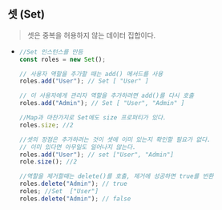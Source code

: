 ## 셋 (Set)

> 셋은 중복을 허용하지 않는 데이터 집합이다.

- ```js
  //Set 인스턴스를 만듬
  const roles = new Set();

  // 사용자 역할을 추가할 때는 add() 메서드를 사용
  roles.add("User"); // Set [ "User" ]

  // 이 사용자에게 관리자 역할을 추가하려면 add()를 다시 호출
  roles.add("Admin"); // Set [ "User", "Admin" ]

  //Map과 마찬가지로 Set에도 size 프로퍼티가 있다.
  roles.size; //2

  //셋의 장점은 추가하려는 것이 셋에 이미 있는지 확인할 필요가 없다.
  // 이미 있다면 아무일도 일어나지 않는다.
  roles.add("User"); // set ["User", "Admin"]
  role.size(); //2

  //역할을 제거할때는 delete()를 호출, 제거에 성공하면 true를 반환
  roles.delete("Admin"); // true
  roles; //Set  ["User"]
  roles.delete("Admin"); // false
  ```
